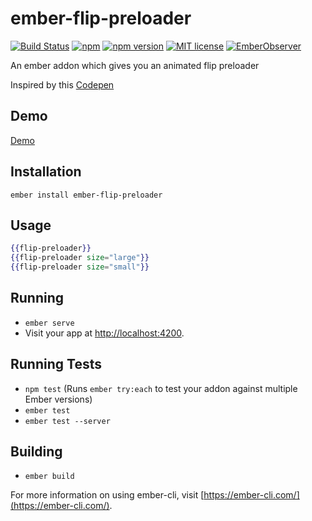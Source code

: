 # ember-flip-preloader

[![Build Status](https://travis-ci.org/rajasegar/ember-flip-preloader.svg?branch=master)](https://travis-ci.org/rajasegar/ember-flip-preloader) 
[![npm](https://img.shields.io/npm/dm/ember-flip-preloader.svg)](https://www.npmjs.com/package/ember-flip-preloader)
[![npm version](http://img.shields.io/npm/v/ember-flip-preloader.svg?style=flat)](https://npmjs.org/package/ember-flip-preloader "View this project on npm")
[![MIT license](http://img.shields.io/badge/license-MIT-brightgreen.svg)](http://opensource.org/licenses/MIT)
[![EmberObserver](http://emberobserver.com/badges/ember-flip-preloader.svg?branch=master)](http://emberobserver.com/addons/ember-flip-preloader)

An ember addon which gives you an animated flip preloader

Inspired by this [Codepen](https://codepen.io/animatedcreativity/pen/wqmoEw)

## Demo
[Demo](https://rajasegar.github.io/ember-flip-preloader/)

## Installation
```shell
ember install ember-flip-preloader
```

## Usage
```hbs
{{flip-preloader}}
{{flip-preloader size="large"}}
{{flip-preloader size="small"}}
```




## Running

* `ember serve`
* Visit your app at [http://localhost:4200](http://localhost:4200).

## Running Tests

* `npm test` (Runs `ember try:each` to test your addon against multiple Ember versions)
* `ember test`
* `ember test --server`

## Building

* `ember build`

For more information on using ember-cli, visit [https://ember-cli.com/](https://ember-cli.com/).
